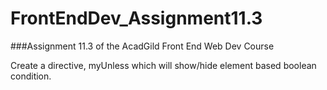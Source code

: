 # FrontEndDev_Assignment11.3
###Assignment 11.3 of the AcadGild Front End Web Dev Course

Create a directive, myUnless which will show/hide element based boolean condition.